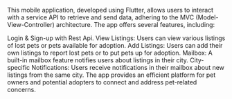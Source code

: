 This mobile application, developed using Flutter, allows users to interact with a service API to retrieve and send data, adhering to the MVC (Model-View-Controller) architecture. The app offers several features, including:

Login & Sign-up with Rest Api. 
View Listings: Users can view various listings of lost pets or pets available for adoption.
Add Listings: Users can add their own listings to report lost pets or to put pets up for adoption.
Mailbox: A built-in mailbox feature notifies users about listings in their city.
City-specific Notifications: Users receive notifications in their mailbox about new listings from the same city.
The app provides an efficient platform for pet owners and potential adopters to connect and address pet-related concerns.
